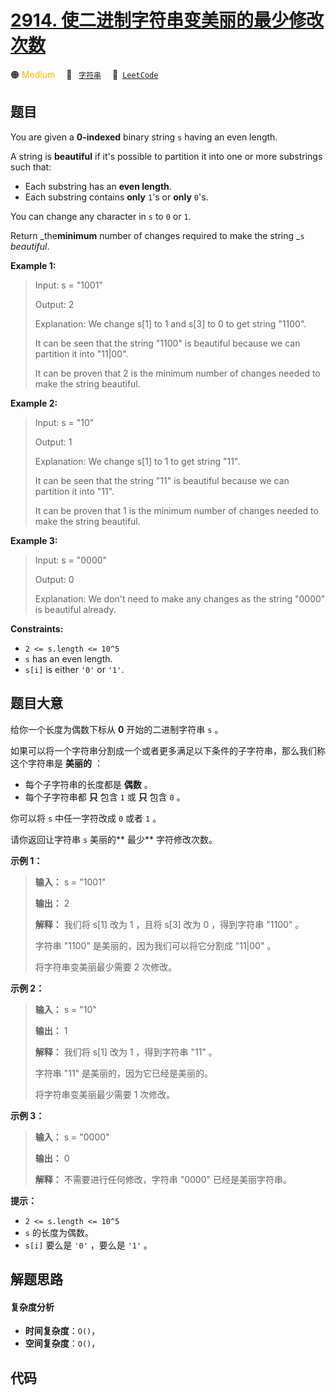 # [2914. 使二进制字符串变美丽的最少修改次数](https://leetcode.com/problems/minimum-number-of-changes-to-make-binary-string-beautiful)

🟠 <font color=#ffb800>Medium</font>&emsp; 🔖&ensp; [`字符串`](/tag/string.md)&emsp; 🔗&ensp;[`LeetCode`](https://leetcode.com/problems/minimum-number-of-changes-to-make-binary-string-beautiful)

## 题目

You are given a **0-indexed** binary string `s` having an even length.

A string is **beautiful** if it's possible to partition it into one or more
substrings such that:

  * Each substring has an **even length**.
  * Each substring contains **only** `1`'s or **only** `0`'s.

You can change any character in `s` to `0` or `1`.

Return _the**minimum** number of changes required to make the string _`s`
_beautiful_.



**Example 1:**

> Input: s = "1001"
> 
> Output: 2
> 
> Explanation: We change s[1] to 1 and s[3] to 0 to get string "1100".
> 
> It can be seen that the string "1100" is beautiful because we can partition it into "11|00".
> 
> It can be proven that 2 is the minimum number of changes needed to make the string beautiful.

**Example 2:**

> Input: s = "10"
> 
> Output: 1
> 
> Explanation: We change s[1] to 1 to get string "11".
> 
> It can be seen that the string "11" is beautiful because we can partition it into "11".
> 
> It can be proven that 1 is the minimum number of changes needed to make the string beautiful.

**Example 3:**

> Input: s = "0000"
> 
> Output: 0
> 
> Explanation: We don't need to make any changes as the string "0000" is beautiful already.

**Constraints:**

  * `2 <= s.length <= 10^5`
  * `s` has an even length.
  * `s[i]` is either `'0'` or `'1'`.


## 题目大意

给你一个长度为偶数下标从 **0**  开始的二进制字符串 `s` 。

如果可以将一个字符串分割成一个或者更多满足以下条件的子字符串，那么我们称这个字符串是 **美丽的**  ：

  * 每个子字符串的长度都是 **偶数**  。
  * 每个子字符串都 **只**  包含 `1` 或 **只**  包含 `0` 。

你可以将 `s` 中任一字符改成 `0` 或者 `1` 。

请你返回让字符串 `s` 美丽的**  最少** 字符修改次数。



**示例 1：**

> 
> 
> 
> 
> 
> **输入：** s = "1001"
> 
> **输出：** 2
> 
> **解释：** 我们将 s[1] 改为 1 ，且将 s[3] 改为 0 ，得到字符串 "1100" 。
> 
> 字符串 "1100" 是美丽的，因为我们可以将它分割成 "11|00" 。
> 
> 将字符串变美丽最少需要 2 次修改。
> 
> 

**示例 2：**

> 
> 
> 
> 
> 
> **输入：** s = "10"
> 
> **输出：** 1
> 
> **解释：** 我们将 s[1] 改为 1 ，得到字符串 "11" 。
> 
> 字符串 "11" 是美丽的，因为它已经是美丽的。
> 
> 将字符串变美丽最少需要 1 次修改。
> 
> 

**示例 3：**

> 
> 
> 
> 
> 
> **输入：** s = "0000"
> 
> **输出：** 0
> 
> **解释：** 不需要进行任何修改，字符串 "0000" 已经是美丽字符串。
> 
> 



**提示：**

  * `2 <= s.length <= 10^5`
  * `s` 的长度为偶数。
  * `s[i]` 要么是 `'0'` ，要么是 `'1'` 。


## 解题思路

#### 复杂度分析

- **时间复杂度**：`O()`，
- **空间复杂度**：`O()`，

## 代码

```javascript

```